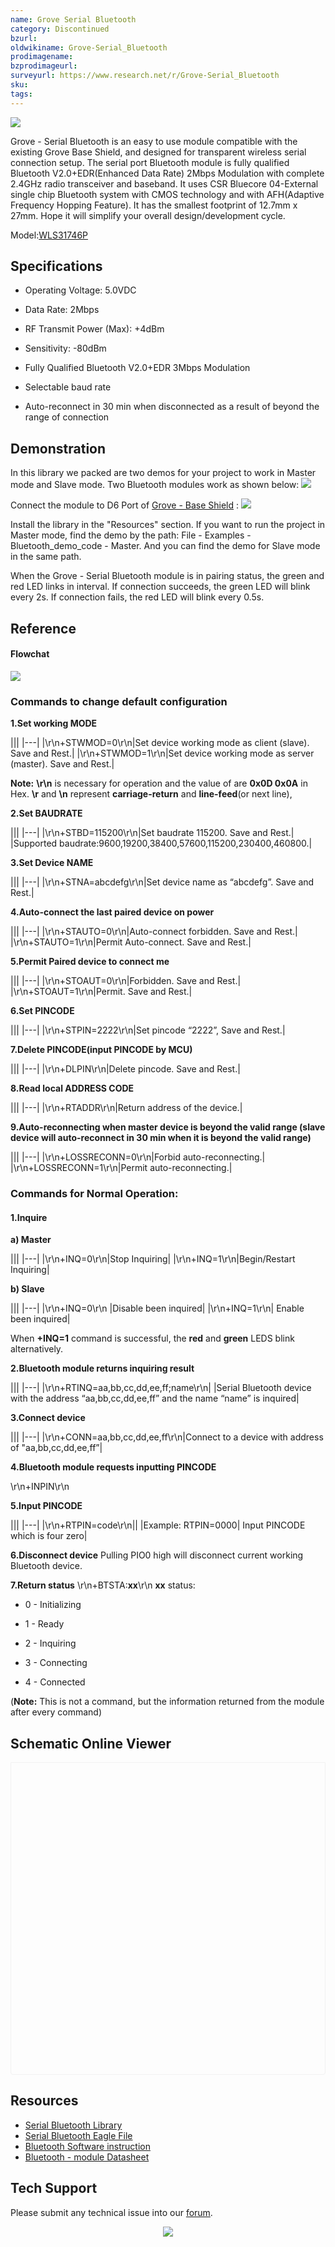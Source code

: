```yaml
---
name: Grove Serial Bluetooth‏‎
category: Discontinued
bzurl:
oldwikiname: Grove-Serial_Bluetooth‏‎
prodimagename:
bzprodimageurl:
surveyurl: https://www.research.net/r/Grove-Serial_Bluetooth
sku:
tags:
---
```


![](https://github.com/SeeedDocument/Grove-Serial_Bluetooth/raw/master/img/Twigbt00.jpg)

Grove - Serial Bluetooth is an easy to use module compatible with the existing Grove Base Shield, and designed for transparent wireless serial connection setup. The serial port Bluetooth module is fully qualified Bluetooth V2.0+EDR(Enhanced Data Rate) 2Mbps Modulation with complete 2.4GHz radio transceiver and baseband. It uses CSR Bluecore 04-External single chip Bluetooth system with CMOS technology and with AFH(Adaptive Frequency Hopping Feature). It has the smallest footprint of 12.7mm x 27mm. Hope it will simplify your overall design/development cycle.

Model:[WLS31746P](http://www.seeedstudio.com/depot/grove-serial-bluetooth-p-795.html?cPath=139_142)

##  Specifications ##

- Operating Voltage: 5.0VDC

- Data Rate: 2Mbps

- RF Transmit Power (Max): +4dBm

- Sensitivity: -80dBm

- Fully Qualified Bluetooth V2.0+EDR 3Mbps Modulation

- Selectable baud rate

- Auto-reconnect in 30 min when disconnected as a result of beyond the range of connection

##   Demonstration ##

In this library we packed are two demos for your project to work in Master mode and Slave mode.
Two Bluetooth modules work as shown below:
![](https://github.com/SeeedDocument/Grove-Serial_Bluetooth/raw/master/img/Bluetooth-1.jpg)

Connect the module to D6 Port of [Grove - Base Shield](https://seeeddoc.github.io/Grove-Base_Shield/) :
![](https://github.com/SeeedDocument/Grove-Serial_Bluetooth/raw/master/img/Grove-Serial-Bluetooth.JPG)

Install the library in the "Resources" section. If you want to run the project in Master mode, find the demo by the path: File - Examples - Bluetooth_demo_code - Master. And you can find the demo for Slave mode in the same path.

When the Grove - Serial Bluetooth module is in pairing status, the green and red LED links in interval. If connection succeeds, the green LED will blink every 2s. If connection fails, the red LED will blink every 0.5s.


##  Reference ##

####  Flowchat ####

![](https://github.com/SeeedDocument/Grove-Serial_Bluetooth/raw/master/img/Bluetooth-2.jpg)

###  Commands to change default configuration ###

**1.Set working MODE**

|||
|---|
 |\r\n+STWMOD=0\r\n|Set device working mode as client (slave). Save and Rest.|
 |\r\n+STWMOD=1\r\n|Set device working mode as server (master). Save and Rest.|

**Note:** **\r\n** is necessary for operation and the value of are **0x0D 0x0A** in Hex. **\r** and **\n** represent **carriage-return** and **line-feed**(or next line),

**2.Set BAUDRATE**

|||
|---|
 |\r\n+STBD=115200\r\n|Set baudrate 115200. Save and Rest.|
 |Supported baudrate:9600,19200,38400,57600,115200,230400,460800.|

**3.Set Device NAME**

|||
|---|
 |\r\n+STNA=abcdefg\r\n|Set device name as “abcdefg”. Save and Rest.|

**4.Auto-connect the last paired device on power**

|||
|---|
 |\r\n+STAUTO=0\r\n|Auto-connect forbidden. Save and Rest.|
 |\r\n+STAUTO=1\r\n|Permit Auto-connect. Save and Rest.|

**5.Permit Paired device to connect me**

|||
|---|
 |\r\n+STOAUT=0\r\n|Forbidden. Save and Rest.|
 |\r\n+STOAUT=1\r\n|Permit. Save and Rest.|

**6.Set PINCODE**

|||
|---|
 |\r\n+STPIN=2222\r\n|Set pincode “2222”, Save and Rest.|

**7.Delete PINCODE(input PINCODE by MCU)**

|||
|---|
 |\r\n+DLPIN\r\n|Delete pincode. Save and Rest.|

**8.Read local ADDRESS CODE**

|||
|---|
 |\r\n+RTADDR\r\n|Return address of the device.|

**9.Auto-reconnecting when master device is beyond the valid range (slave device will auto-reconnect in 30 min when it is beyond the valid range)**

|||
|---|
 |\r\n+LOSSRECONN=0\r\n|Forbid auto-reconnecting.|
 |\r\n+LOSSRECONN=1\r\n|Permit auto-reconnecting.|

###  Commands for Normal Operation: ###

#### 1.Inquire

**a) Master**

|||
|---|
 |\r\n+INQ=0\r\n|Stop Inquiring|
 |\r\n+INQ=1\r\n|Begin/Restart Inquiring|

**b) Slave**

|||
|---|
|\r\n+INQ=0\r\n	|Disable been inquired|
|\r\n+INQ=1\r\n|	Enable been inquired|

When **+INQ=1** command is successful, the  **red**  and **green** LEDS blink alternatively.

**2.Bluetooth module returns inquiring result**

|||
|---|
 |\r\n+RTINQ=aa,bb,cc,dd,ee,ff;name\r\n|
 |Serial Bluetooth device with the address “aa,bb,cc,dd,ee,ff” and the name “name” is inquired|

**3.Connect device**

|||
|---|
 |\r\n+CONN=aa,bb,cc,dd,ee,ff\r\n|Connect to a device with address of "aa,bb,cc,dd,ee,ff”|

**4.Bluetooth module requests inputting PINCODE**

\r\n+INPIN\r\n

**5.Input PINCODE**

|||
|---|
 |\r\n+RTPIN=code\r\n||
 |Example: RTPIN=0000| Input PINCODE which is four zero|

**6.Disconnect device** Pulling PIO0 high will disconnect current working Bluetooth device.

**7.Return status** \r\n+BTSTA:**xx**\r\n
**xx** status:

- 0 - Initializing

- 1 - Ready

- 2 - Inquiring

- 3 - Connecting

- 4 - Connected

(**Note:** This is not a command, but the information returned from the module after every command)


## Schematic Online Viewer

<div class="altium-ecad-viewer" data-project-src="res/Grove-Serial_Bluetooth_eagle_file.zip" style="border-radius: 0px 0px 4px 4px; height: 500px; border-style: solid; border-width: 1px; border-color: rgb(241, 241, 241); overflow: hidden; max-width: 1280px; max-height: 700px; box-sizing: border-box;" />
</div>


##  Resources ##

- [Serial Bluetooth Library](https://files.seeedstudio.com/wiki/Grove-Serial_Bluetooth/res/Bluetooth_demo_code.zip)
- [Serial Bluetooth Eagle File](https://files.seeedstudio.com/wiki/Grove-Serial_Bluetooth/res/Grove-Serial_Bluetooth_eagle_file.zip)
- [Bluetooth Software instruction](https://files.seeedstudio.com/wiki/Grove-Serial_Bluetooth/res/Bluetooth_Software_Instruction.pdf)
- [Bluetooth - module Datasheet](https://files.seeedstudio.com/wiki/Grove-Serial_Bluetooth/res/Bluetooth_module.pdf)

## Tech Support
Please submit any technical issue into our [forum](http://forum.seeedstudio.com/). <br /><p style="text-align:center"><a href="https://www.seeedstudio.com/act-4.html?utm_source=wiki&utm_medium=wikibanner&utm_campaign=newproducts" target="_blank"><img src="https://github.com/SeeedDocument/Wiki_Banner/raw/master/new_product.jpg" /></a></p>
